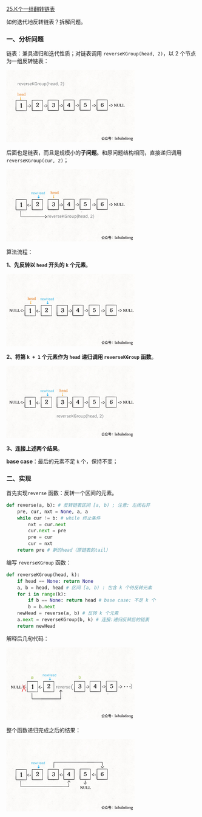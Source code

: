 [25.K个一组翻转链表](https://leetcode-cn.com/problems/reverse-nodes-in-k-group)

如何迭代地反转链表？拆解问题。

### 一、分析问题

链表：兼具递归和迭代性质；对链表调用 `reverseKGroup(head, 2)`，以 2 个节点为一组反转链表：

<img src="../pictures/kgroup/1.jpg" style="zoom: 33%;" />

后面也是链表，而且是规模小的**子问题**。和原问题结构相同，直接递归调用 `reverseKGroup(cur, 2)`；

<img src="../pictures/kgroup/2.jpg" style="zoom: 33%;" />

算法流程：

**1、先反转以 `head` 开头的 `k` 个元素**。

<img src="../pictures/kgroup/3.jpg" style="zoom: 33%;" />

**2、将第 `k + 1` 个元素作为 `head` 递归调用 `reverseKGroup` 函数**。

<img src="../pictures/kgroup/4.jpg" style="zoom: 33%;" />

**3、连接上述两个结果**。

**base case**：最后的元素不足 `k` 个，保持不变；

### 二、实现

首先实现`reverse` 函数：反转一个区间的元素。

```python
def reverse(a, b): # 反转链表区间 [a, b) ; 注意: 左闭右开
    pre, cur, nxt = None, a, a
    while cur != b: # while 终止条件
        nxt = cur.next
        cur.next = pre
        pre = cur
        cur = nxt
    return pre # 新的head（原链表的tail）
```

编写 `reverseKGroup` 函数：

```python
def reverseKGroup(head, k):
    if head == None: return None
    a, b = head, head # 区间 [a, b) : 包含 k 个待反转元素
    for i in range(k): 
        if b == None: return head # base case: 不足 k 个
        b = b.next
    newHead = reverse(a, b) # 反转 k 个元素
    a.next = reverseKGroup(b, k) # 连接:递归反转后的链表
    return newHead
```

解释后几句代码：

<img src="../pictures/kgroup/6.jpg" style="zoom:33%;" />

整个函数递归完成之后的结果：

<img src="../pictures/kgroup/7.jpg" style="zoom:33%;" />